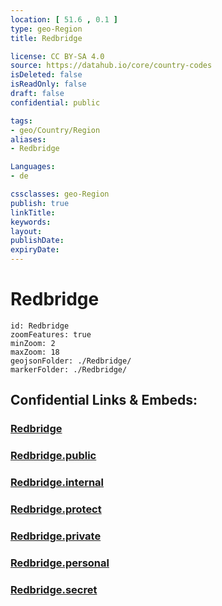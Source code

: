 ```yaml
---
location: [ 51.6 , 0.1 ] 
type: geo-Region
title: Redbridge

license: CC BY-SA 4.0
source: https://datahub.io/core/country-codes
isDeleted: false
isReadOnly: false
draft: false
confidential: public

tags:
- geo/Country/Region
aliases:
- Redbridge

Languages:
- de

cssclasses: geo-Region
publish: true
linkTitle: 
keywords: 
layout: 
publishDate: 
expiryDate: 
---
```


# Redbridge

```leaflet
id: Redbridge
zoomFeatures: true 
minZoom: 2 
maxZoom: 18
geojsonFolder: ./Redbridge/
markerFolder: ./Redbridge/
```


## Confidential Links & Embeds: 

### [Redbridge](/_Standards/Earth/Continent/Europe/Europe~North/UK/England/Regions~England/London,Greater/cities~GreaterLondon/Redbridge.md) 

### [Redbridge.public](/_public/Earth/Continent/Europe/Europe~North/UK/England/Regions~England/London,Greater/cities~GreaterLondon/Redbridge.public.md) 

### [Redbridge.internal](/_internal/Earth/Continent/Europe/Europe~North/UK/England/Regions~England/London,Greater/cities~GreaterLondon/Redbridge.internal.md) 

### [Redbridge.protect](/_protect/Earth/Continent/Europe/Europe~North/UK/England/Regions~England/London,Greater/cities~GreaterLondon/Redbridge.protect.md) 

### [Redbridge.private](/_private/Earth/Continent/Europe/Europe~North/UK/England/Regions~England/London,Greater/cities~GreaterLondon/Redbridge.private.md) 

### [Redbridge.personal](/_personal/Earth/Continent/Europe/Europe~North/UK/England/Regions~England/London,Greater/cities~GreaterLondon/Redbridge.personal.md) 

### [Redbridge.secret](/_secret/Earth/Continent/Europe/Europe~North/UK/England/Regions~England/London,Greater/cities~GreaterLondon/Redbridge.secret.md)

